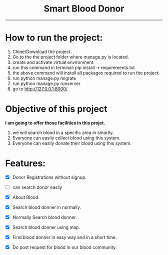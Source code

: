 <center>
<h1>Smart Blood Donor</h1>
<hr>
</center>

# How to run the project:
1. Clone/Download the project.
2. Go to the the project folder where manage.py is located.
3. create and activate virtual environment.
4. run this command in terminal: pip install -r requirements.txt
5. the above command will install all packages required to run the project.
6. run python manage.py migrate
7. run python manage.py runserver
8. go to http://127.0.0.1:8000/

# Objective of this project

<b>I am going to offer those facilities in this projet.</b>
1. we will search blood in a specific area in smartly.
2. Everyone can easily collect blood using this system.
3. Everyone can easily donate their blood using this system.

# Features:

- [x] Donor Registrations without signup.
- [ ] can search donor easily
      
- [x] About Blood.
- [x] Search blood donner in normally.
- [x] Normally Search blood donner.
- [x] Search blood donner using map.
- [x] Find blood donner in easy way and in a short time.
- [x] Do post request for blood in our blood community.
